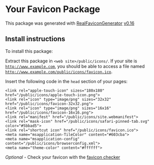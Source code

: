 # Your Favicon Package

This package was generated with [RealFaviconGenerator](https://realfavicongenerator.net/) [v0.16](https://realfavicongenerator.net/change_log#v0.16)

## Install instructions

To install this package:

Extract this package in <code>&lt;web site&gt;/public/icons/</code>. If your site is <code>http://www.example.com</code>, you should be able to access a file named <code>http://www.example.com/public/icons/favicon.ico</code>.

Insert the following code in the `head` section of your pages:

    <link rel="apple-touch-icon" sizes="180x180" href="/public/icons/apple-touch-icon.png">
    <link rel="icon" type="image/png" sizes="32x32" href="/public/icons/favicon-32x32.png">
    <link rel="icon" type="image/png" sizes="16x16" href="/public/icons/favicon-16x16.png">
    <link rel="manifest" href="/public/icons/site.webmanifest">
    <link rel="mask-icon" href="/public/icons/safari-pinned-tab.svg" color="#5bbad5">
    <link rel="shortcut icon" href="/public/icons/favicon.ico">
    <meta name="msapplication-TileColor" content="#603cba">
    <meta name="msapplication-config" content="/public/icons/browserconfig.xml">
    <meta name="theme-color" content="#ffffff">

*Optional* - Check your favicon with the [favicon checker](https://realfavicongenerator.net/favicon_checker)